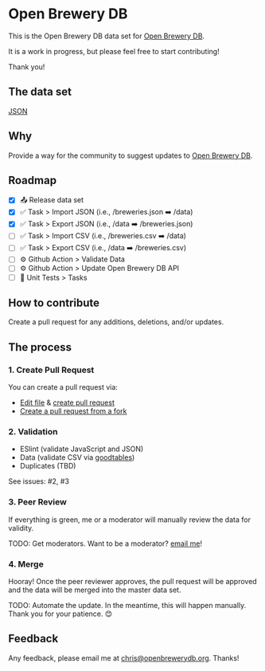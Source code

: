 # Open Brewery DB

This is the Open Brewery DB data set for [Open Brewery DB](https://www.openbrewerydb.org/). 

It is a work in progress, but please feel free to start contributing! 

Thank you!

## The data set

[JSON](/breweries.json)

## Why

Provide a way for the community to suggest updates to [Open Brewery DB](https://www.openbrewerydb.org/).

## Roadmap

- [x] 📤 Release data set
- [x] ✅ Task > Import JSON (i.e., /breweries.json ➡️ /data)
- [x] ✅ Task > Export JSON (i.e., /data ➡️ /breweries.json)
- [ ] ✅ Task > Import CSV (i.e., /breweries.csv ➡️ /data)
- [ ] ✅ Task > Export CSV (i.e., /data ➡️ /breweries.csv)
- [ ] ⚙️ Github Action > Validate Data
- [ ] ⚙️ Github Action > Update Open Brewery DB API
- [ ] 🤖 Unit Tests > Tasks

## How to contribute

Create a pull request for any additions, deletions, and/or updates.

## The process

### 1. Create Pull Request

You can create a pull request via:

- [Edit file](https://help.github.com/en/github/managing-files-in-a-repository/editing-files-in-your-repository) & [create pull request](https://help.github.com/en/github/collaborating-with-issues-and-pull-requests/creating-a-pull-request)
- [Create a pull request from a fork](https://help.github.com/en/github/collaborating-with-issues-and-pull-requests/creating-a-pull-request-from-a-fork)

### 2. Validation

- ESlint (validate JavaScript and JSON)
- Data (validate CSV via [goodtables](https://goodtables.io/))
- Duplicates (TBD)

See issues: #2, #3

### 3. Peer Review

If everything is green, me or a moderator will manually review the data for validity.

TODO: Get moderators. Want to be a moderator? [email me](mailto:chris@openbrewerydb.org)!

### 4. Merge

Hooray! Once the peer reviewer approves, the pull request will be approved and the data will be merged into the master data set.

TODO: Automate the update. In the meantime, this will happen manually. Thank you for your patience. 😊

## Feedback

Any feedback, please email me at chris@openbrewerydb.org. Thanks!
